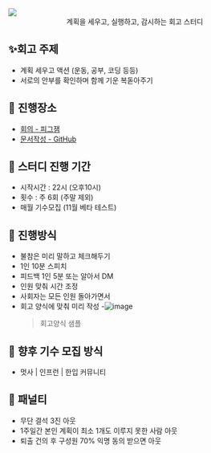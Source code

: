 <div>
  <img src="https://capsule-render.vercel.app/api?type=waving&color=auto&height=150&section=header&text=The%20Watch%20Study&fontSize=42" >
</div>
<center>
    계획을 세우고, 실행하고, 감시하는 회고 스터디
</center>
<div style="text-align:center">

</div>


## ✨회고 주제
- 계획 세우고 액션 (운동, 공부, 코딩 등등)
- 서로의 안부를 확인하며 함께 기운 복돋아주기

## 🚩 진행장소
- [회의 - 피그잼](https://www.figma.com/board/vdTB3K7eZ0qI7NiWfIafTQ/The-Watch-Study?node-id=0-1&node-type=canvas&t=Ie2KP97atL8FhyRv-0)
- [문서작성 - GitHub](https://github.com/NINI-Bros/Watch)

## 🚀 스터디 진행 기간
- 시작시간 : 22시 (오후10시)
- 횟수 : 주 6회 (주말 제외)
- 매월 기수모집 (11월 베타 테스트)
  
## 🎉 진행방식
- 불참은 미리 말하고 체크해두기
- 1인 10분 스피치
- 피드백 1인 5분 또는 알아서 DM
- 인원 맞춰 시간 조정
- 사회자는 모든 인원 돌아가면서
- 회고 양식에 맞춰 미리 작성
  -![image](https://github.com/user-attachments/assets/3fc77c17-f3d4-4cce-ab83-20189070df55)
  > 회고양식 샘플

## 💚 향후 기수 모집 방식
- 멋사 | 인프런 | 한입 커뮤니티

## 🚨 패널티
- 무단 결석 3진 아웃
- 1주일간 본인 계획이 최소 1개도 이루지 못한 사람 아웃
- 퇴출 건의 후 구성원 70% 익명 동의 받으면 아웃
